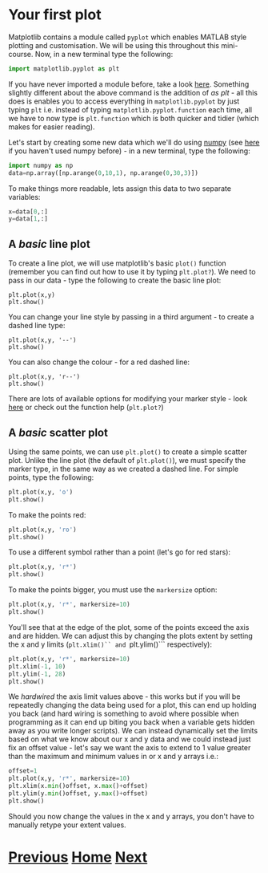 ---
---

# Your first plot

Matplotlib contains a module called ```pyplot``` which enables MATLAB style plotting and customisation. We will be using this throughout this mini-course. Now, in a new terminal type the following:

```python
import matplotlib.pyplot as plt
```

If you have never imported a module before, take a look [here](../matplotlib_install). Something slightly different about the above command is the addition of *as plt* - all this does is enables you to access everything in ```matplotlib.pyplot``` by just typing ```plt``` i.e. instead of typing ```matplotlib.pyplot.function``` each time, all we have to now type is ```plt.function``` which is both quicker and tidier (which makes for easier reading).

Let's start by creating some new data which we'll do using [numpy](http://www.numpy.org/) (see [here](../../PythonPackages_numpy/README_numpy) if you haven't used numpy before) - in a new terminal, type the following:

```python
import numpy as np
data=np.array([np.arange(0,10,1), np.arange(0,30,3)])
```

To make things more readable, lets assign this data to two separate variables:

```python
x=data[0,:]
y=data[1,:]
```

## A *basic* line plot

To create a line plot, we will use matplotlib's basic ```plot()``` function (remember you can find out how to use it by typing ```plt.plot?```). We need to pass in our data - type the following to create the basic line plot:

```
plt.plot(x,y)
plt.show()
```

You can change your line style by passing in a third argument - to create a dashed line type:

```
plt.plot(x,y, '--')
plt.show()
```

You can also change the colour - for a red dashed line:

```
plt.plot(x,y, 'r--')
plt.show()
```

There are lots of available options for modifying your marker style - look [here]() or check out the function help (```plt.plot?```)

## A *basic* scatter plot

Using the same points, we can use ```plt.plot()``` to create a simple scatter plot. Unlike the line plot (the default of ```plt.plot()```), we must specify the marker type, in the same way as we created a dashed line. For simple points, type the following:

```python
plt.plot(x,y, 'o')
plt.show()
```

To make the points red:

```python
plt.plot(x,y, 'ro')
plt.show()
```

To use a different symbol rather than a point (let's go for red stars):

```python
plt.plot(x,y, 'r*')
plt.show()
```

To make the points bigger, you must use the ```markersize``` option:

```python
plt.plot(x,y, 'r*', markersize=10)
plt.show()
```

You'll see that at the edge of the plot, some of the points exceed the axis and are hidden. We can adjust this by changing the plots extent by setting the x and y limits (```plt.xlim()`` and ```plt.ylim()``` respectively):

```python
plt.plot(x,y, 'r*', markersize=10)
plt.xlim(-1, 10)
plt.ylim(-1, 28)
plt.show()
```

We *hardwired*  the axis limit values above - this works but if you will be repeatedly changing the data being used for a plot, this can end up holding you back (and hard wiring is something to avoid where possible when programming as it can end up biting you back when a variable gets hidden away as you write longer scripts). We can instead dynamically set the limits based on what we know about our x and y data and we could instead just fix an offset value - let's say we want the axis to extend to 1 value greater than the maximum and minimum values in or x and y arrays i.e.:

```python
offset=1
plt.plot(x,y, 'r*', markersize=10)
plt.xlim(x.min()offset, x.max()+offset)
plt.ylim(y.min()offset, y.max()+offset)
plt.show()
```

Should you now change the values in the x and y arrays, you don't have to manually retype your extent values. 

# [Previous](../matplotlib_install) [Home](../README_matplotlib) [Next](../matplotlib_scatter)
